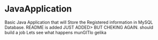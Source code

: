 # JavaApplication
Basic Java Application that will Store the Registered information in MySQL Database.
README is added
JUST ADDED> BUT CHEKING AGAIN.
should build a job
Lets see what happens
munGITlo gelika
